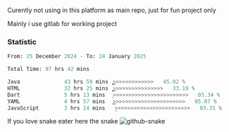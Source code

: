 Curently not using in this platform as main repo, just for fun project only

Mainly i use gitlab for working project

### Statistic
<!--START_SECTION:waka-->

```python
From: 25 December 2024 - To: 24 January 2025

Total Time: 97 hrs 42 mins

Java              43 hrs 59 mins  ͎͎͎͎͎͎͎͎͎͎͎͜>>>>>>>>>>>>>   45.02 %
HTML              32 hrs 25 mins  ͎͎͎͎͎͎͎͎͜>>>>>>>>>>>>>>>>   33.19 %
Dart              5 hrs 13 mins   ͎>>>>>>>>>>>>>>>>>>>>>>>>   05.34 %
YAML              4 hrs 57 mins   ͎͜>>>>>>>>>>>>>>>>>>>>>>>   05.07 %
JavaScript        3 hrs 14 mins   ̞>>>>>>>>>>>>>>>>>>>>>>>>   03.31 %
```

<!--END_SECTION:waka-->

If you love snake eater here the snake 
<picture>
  <source media="(prefers-color-scheme: dark)" srcset="https://github.com/pradana4648/pradana4648/blob/c0566a83ca6ea5f2e46bab00e717c4c82b4b5c4c/github-contribution-grid-snake-dark.svg" />
  <source media="(prefers-color-scheme: light)" srcset="https://github.com/pradana4648/pradana4648/blob/c0566a83ca6ea5f2e46bab00e717c4c82b4b5c4c/github-contribution-grid-snake.svg" />
  <img alt="github-snake" src="https://github.com/pradana4648/pradana4648/blob/c0566a83ca6ea5f2e46bab00e717c4c82b4b5c4c/github-contribution-grid-snake.svg" />
</picture>
